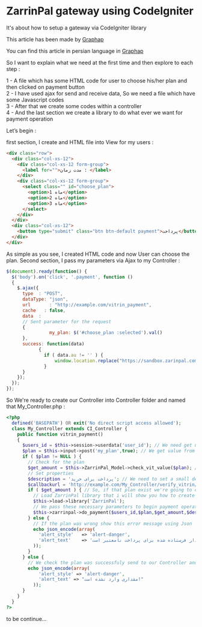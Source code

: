 # ZarrinPal gateway using CodeIgniter
It's about how to setup a gateway via CodeIgniter library

This article has been made by <a href="http://graphap.com">Graphap</a>

You can find this article in persian language in <a href="http://graphap.com">Graphap</a>

So I want to explain what we need at the first time and then explore to each step :

1 - A file which has some HTML code for user to choose his/her plan and then clicked on payment button<br />
2 - I have used ajax for send and receive data, So we need a file which have some Javascript codes<br />
3 - After that we create some codes within a controller<br />
4 - And the last section we create a library to do what ever we want for payment operation<br />

Let’s begin :

first section, I create and HTML file into View for my users :

```html
<div class="row">
  <div class="col-xs-12">
    <div class="col-xs-12 form-group">
      <label for="">مدت زمان : </label>
    </div>
    <div class="col-xs-12 form-group">
      <select class="" id="choose_plan">
        <option>1 ماه</option>
        <option>2 ماه</option>
        <option>3 ماه</option>
      </select>
    </div>
  </div>
  <div class="col-xs-12">
    <button type="submit" class="btn btn-default payment">پرداخت</button>
  </div>
</div>
```
As simple as you see, I created HTML code and now User can choose the plan.
Second section, I pass my parameters via Ajax to my Controller :

```javascript
$(document).ready(function() {
  $('body').on('click', '.payment', function ()
  {
    $.ajax({
      type	: "POST",
      dataType: "json",
      url		: "http://example.com/vitrin_payment", 
      cache   : false,
      data	:
      // Sent parameter for the request
      {
                my_plan: $('#choose_plan :selected').val()
      },
      success: function(data)
            {
              if ( data.au != '' ) {
                  window.location.replace("https://sandbox.zarinpal.com/pg/StartPay/"+data.au); // I'll explain this line in the last section.
              }
      }
    });
  });
});
```

So We're ready to create our Controller into Controller folder and named that My_Controller.php :

```php
<?php
  defined('BASEPATH') OR exit('No direct script access allowed');
  class My_Controller extends CI_Controller {
    public function vitrin_payment()
    {
      $users_id = $this->session->userdata('user_id'); // We need get user id from session
      $plan = $this->input->post('my_plan',true); // We get value from Ajax
      if ( $plan != NULL ) {
        // Check for the plan
        $get_amount = $this->ZarrinPal_Model->check_vit_value($plan); // In this section i send the plan to ZarrinPal Model to check that plan is true or someone has another idea! (I'll show you the Model)
        // Set properties
        $description = 'پرداخت برای خرید'; // We need to set a small description about payment operation
        $callbackurl = 'http://example.com/My_Controller/verify_vitrin/'.$get_amount.'/'.$users_id; // We need this callback url to verify user purchase
        if ( $get_amount ) { // So, if that plan exist we're going to catch money from user!
          // Load ZarrinPal library that i will show you how to create this, We need to load the library
          $this->load->library('ZarrinPal');
          // We pass these necessary parameters to begin payment operation
          $this->zarrinpal->do_payment($users_id,$plan,$get_amount,$description,$callbackurl);
        } else {
          // If the plan was wrong show this error message using Json
          echo json_encode(array(
            'alert_style'	=> 'alert-danger',
            'alert_text'	=> 'مقدار فرستاده شده برای پرداخت نامعتبر است!'
          ));
        }
      } else {
        // We check the plan was successfuly send to our Controller and if it was empty show this error message
        echo json_encode(array(
            'alert_style' => 'alert-danger',
            'alert_text' => "مقداری وارد نشده است!"
          ));
      }
    }
  }
?>
```

to be continue...
